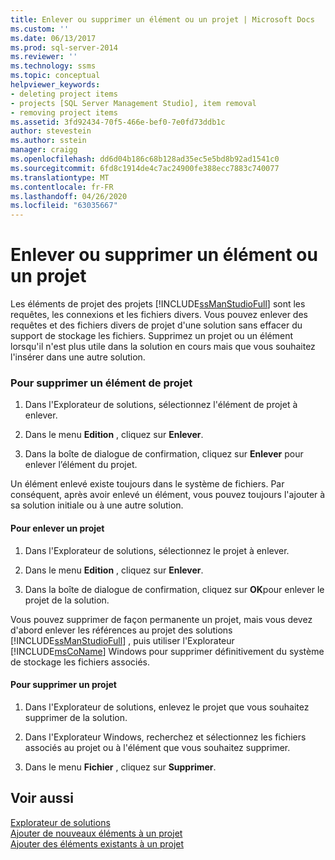 ```yaml
---
title: Enlever ou supprimer un élément ou un projet | Microsoft Docs
ms.custom: ''
ms.date: 06/13/2017
ms.prod: sql-server-2014
ms.reviewer: ''
ms.technology: ssms
ms.topic: conceptual
helpviewer_keywords:
- deleting project items
- projects [SQL Server Management Studio], item removal
- removing project items
ms.assetid: 3fd92434-70f5-466e-bef0-7e0fd73ddb1c
author: stevestein
ms.author: sstein
manager: craigg
ms.openlocfilehash: dd6d04b186c68b128ad35ec5e5bd8b92ad1541c0
ms.sourcegitcommit: 6fd8c1914de4c7ac24900fe388ecc7883c740077
ms.translationtype: MT
ms.contentlocale: fr-FR
ms.lasthandoff: 04/26/2020
ms.locfileid: "63035667"
---
```

# <a name="remove-or-delete-an-item-or-project"></a>Enlever ou supprimer un élément ou un projet
  Les éléments de projet des projets [!INCLUDE[ssManStudioFull](../../includes/ssmanstudiofull-md.md)] sont les requêtes, les connexions et les fichiers divers. Vous pouvez enlever des requêtes et des fichiers divers de projet d'une solution sans effacer du support de stockage les fichiers. Supprimez un projet ou un élément lorsqu'il n'est plus utile dans la solution en cours mais que vous souhaitez l'insérer dans une autre solution.  
  
### <a name="to-remove-a-project-item"></a>Pour supprimer un élément de projet  
  
1.  Dans l'Explorateur de solutions, sélectionnez l'élément de projet à enlever.  
  
2.  Dans le menu **Edition** , cliquez sur **Enlever**.  
  
3.  Dans la boîte de dialogue de confirmation, cliquez sur **Enlever** pour enlever l’élément du projet.  
  
 Un élément enlevé existe toujours dans le système de fichiers. Par conséquent, après avoir enlevé un élément, vous pouvez toujours l'ajouter à sa solution initiale ou à une autre solution.  
  
#### <a name="to-remove-a-project"></a>Pour enlever un projet  
  
1.  Dans l'Explorateur de solutions, sélectionnez le projet à enlever.  
  
2.  Dans le menu **Edition** , cliquez sur **Enlever**.  
  
3.  Dans la boîte de dialogue de confirmation, cliquez sur **OK**pour enlever le projet de la solution.  
  
 Vous pouvez supprimer de façon permanente un projet, mais vous devez d'abord enlever les références au projet des solutions [!INCLUDE[ssManStudioFull](../../includes/ssmanstudiofull-md.md)] , puis utiliser l'Explorateur [!INCLUDE[msCoName](../../includes/msconame-md.md)] Windows pour supprimer définitivement du système de stockage les fichiers associés.  
  
#### <a name="to-delete-a-project"></a>Pour supprimer un projet  
  
1.  Dans l'Explorateur de solutions, enlevez le projet que vous souhaitez supprimer de la solution.  
  
2.  Dans l'Explorateur Windows, recherchez et sélectionnez les fichiers associés au projet ou à l'élément que vous souhaitez supprimer.  
  
3.  Dans le menu **Fichier** , cliquez sur **Supprimer**.  
  
## <a name="see-also"></a>Voir aussi  
 [Explorateur de solutions](solution-explorer.md)   
 [Ajouter de nouveaux éléments à un projet](add-new-items-to-a-project.md)   
 [Ajouter des éléments existants à un projet](add-existing-items-to-a-project.md)  
  
  
